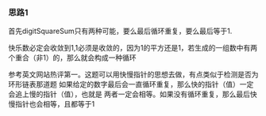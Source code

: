 ### 思路1

首先digitSquareSum只有两种可能，要么最后循环重复，要么最后等于1.

快乐数必定会收敛到1,1必须是收敛的，因为1的平方还是1，若生成的一组数中有两个重合（非1）的，那么就会构成一种循环

参考英文网站热评第一。这题可以用快慢指针的思想去做，有点类似于检测是否为环形链表那道题
如果给定的数字最后会一直循环重复，那么快的指针（值）一定会追上慢的指针（值），也就是
两者一定会相等。如果没有循环重复，那么最后快慢指针也会相等，且都等于1
